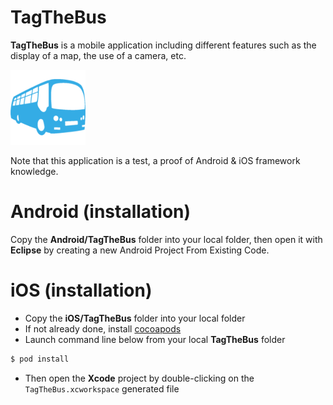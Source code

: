 # TagTheBus
**TagTheBus** is a mobile application including different features such as the display of a map, the use of a camera, etc.

![Screenshot](https://github.com/STUDIO-Artaban/TagTheBus/blob/master/iOS/TagTheBus/TagTheBus/Images.xcassets/AppIcon.appiconset/ic_launcher-120.png)

Note that this application is a test, a proof of Android & iOS framework knowledge.

# Android (installation)
Copy the **Android/TagTheBus** folder into your local folder, then open it with **Eclipse** by creating a new Android Project From Existing Code.

# iOS (installation)
* Copy the **iOS/TagTheBus** folder into your local folder
* If not already done, install [cocoapods](https://guides.cocoapods.org/using/getting-started.html)
* Launch command line below from your local **TagTheBus** folder

```bash
$ pod install
```

* Then open the **Xcode** project by double-clicking on the `TagTheBus.xcworkspace` generated file

